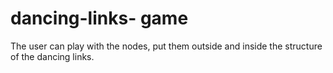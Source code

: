 # dancing-links- game

The user can play with the nodes, put them outside and inside the structure of the dancing links.
